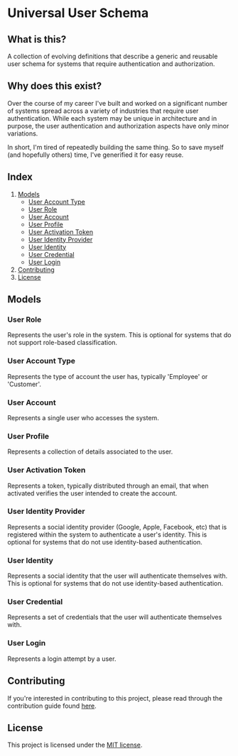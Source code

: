# Universal User Schema


## What is this?
A collection of evolving definitions that describe a generic and reusable user schema for systems that require authentication and authorization.


## Why does this exist?
Over the course of my career I've built and worked on a significant number of systems spread across a variety of industries that require user authentication. While each system may be unique in architecture and in purpose, the user authentication and authorization aspects have only minor variations.

In short, I'm tired of repeatedly building the same thing. So to save myself (and hopefully others) time, I've generified it for easy reuse.


## Index
1. [Models](#models)
    * [User Account Type](#user-account-type)
    * [User Role](#user-role)
    * [User Account](#user-account)
    * [User Profile](#user-profile)
    * [User Activation Token](#user-activation-token)
    * [User Identity Provider](#user-indentity-provider)
    * [User Identity](#user-identity)
    * [User Credential](#user-credential)
    * [User Login](#user-login)
1. [Contributing](#contributing)
1. [License](#license)

## Models

### User Role
Represents the user's role in the system.
This is optional for systems that do not support role-based classification.

### User Account Type
Represents the type of account the user has, typically 'Employee' or 'Customer'.

### User Account
Represents a single user who accesses the system.

### User Profile
Represents a collection of details associated to the user.

### User Activation Token
Represents a token, typically distributed through an email, that when activated verifies the user intended to create the account.

### User Identity Provider
Represents a social identity provider (Google, Apple, Facebook, etc) that is registered within the system to authenticate a user's identity.
This is optional for systems that do not use identity-based authentication.

### User Identity
Represents a social identity that the user will authenticate themselves with.
This is optional for systems that do not use identity-based authentication.

### User Credential
Represents a set of credentials that the user will authenticate themselves with.

### User Login
Represents a login attempt by a user.


## Contributing
If you're interested in contributing to this project, please read through the contribution guide found [here](https://github.com/burtawicz/universal-user-schema/contributing).

## License
This project is licensed under the [MIT license](https://github.com/burtawicz/universal-user-schema/license). 

